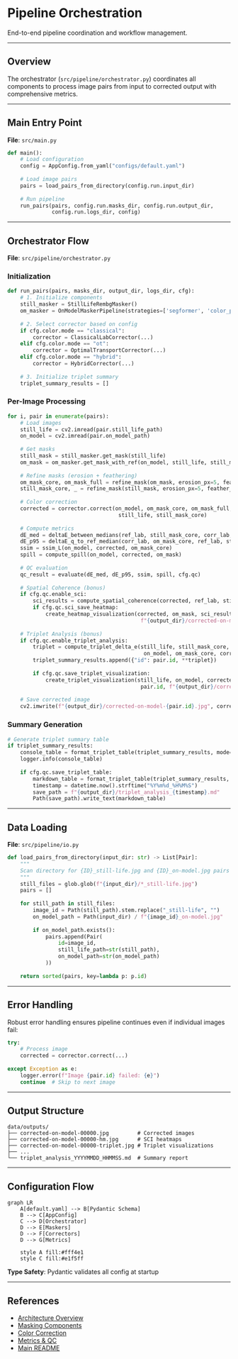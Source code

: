 # Pipeline Orchestration

End-to-end pipeline coordination and workflow management.

---

## Overview

The orchestrator (`src/pipeline/orchestrator.py`) coordinates all components to process image pairs from input to corrected output with comprehensive metrics.

---

## Main Entry Point

**File**: `src/main.py`

```python
def main():
    # Load configuration
    config = AppConfig.from_yaml("configs/default.yaml")
    
    # Load image pairs
    pairs = load_pairs_from_directory(config.run.input_dir)
    
    # Run pipeline
    run_pairs(pairs, config.run.masks_dir, config.run.output_dir, 
              config.run.logs_dir, config)
```

---

## Orchestrator Flow

**File**: `src/pipeline/orchestrator.py`

### Initialization

```python
def run_pairs(pairs, masks_dir, output_dir, logs_dir, cfg):
    # 1. Initialize components
    still_masker = StillLifeRembgMasker()
    om_masker = OnModelMaskerPipeline(strategies=['segformer', 'color_prior', 'heuristic'])
    
    # 2. Select corrector based on config
    if cfg.color.mode == "classical":
        corrector = ClassicalLabCorrector(...)
    elif cfg.color.mode == "ot":
        corrector = OptimalTransportCorrector(...)
    elif cfg.color.mode == "hybrid":
        corrector = HybridCorrector(...)
    
    # 3. Initialize triplet summary
    triplet_summary_results = []
```

### Per-Image Processing

```python
for i, pair in enumerate(pairs):
    # Load images
    still_life = cv2.imread(pair.still_life_path)
    on_model = cv2.imread(pair.on_model_path)
    
    # Get masks
    still_mask = still_masker.get_mask(still_life)
    om_mask = om_masker.get_mask_with_ref(on_model, still_life, still_mask)
    
    # Refine masks (erosion + feathering)
    om_mask_core, om_mask_full = refine_mask(om_mask, erosion_px=5, feather_px=15)
    still_mask_core, _ = refine_mask(still_mask, erosion_px=5, feather_px=15)
    
    # Color correction
    corrected = corrector.correct(on_model, om_mask_core, om_mask_full,
                                   still_life, still_mask_core)
    
    # Compute metrics
    dE_med = deltaE_between_medians(ref_lab, still_mask_core, corr_lab, om_mask_core)
    dE_p95 = deltaE_q_to_ref_median(corr_lab, om_mask_core, ref_lab, still_mask_core, q=95)
    ssim = ssim_L(on_model, corrected, om_mask_core)
    spill = compute_spill(on_model, corrected, om_mask)
    
    # QC evaluation
    qc_result = evaluate(dE_med, dE_p95, ssim, spill, cfg.qc)
    
    # Spatial Coherence (bonus)
    if cfg.qc.enable_sci:
        sci_results = compute_spatial_coherence(corrected, ref_lab, still_mask_core, om_mask_core)
        if cfg.qc.sci_save_heatmap:
            create_heatmap_visualization(corrected, om_mask, sci_results, 
                                          f"{output_dir}/corrected-on-model-{pair.id}-hm.jpg")
    
    # Triplet Analysis (bonus)
    if cfg.qc.enable_triplet_analysis:
        triplet = compute_triplet_delta_e(still_life, still_mask_core, 
                                           on_model, om_mask_core, corrected)
        triplet_summary_results.append({"id": pair.id, **triplet})
        
        if cfg.qc.save_triplet_visualization:
            create_triplet_visualization(still_life, on_model, corrected, om_mask,
                                          pair.id, f"{output_dir}/corrected-on-model-{pair.id}-triplet.jpg")
    
    # Save corrected image
    cv2.imwrite(f"{output_dir}/corrected-on-model-{pair.id}.jpg", corrected)
```

### Summary Generation

```python
# Generate triplet summary table
if triplet_summary_results:
    console_table = format_triplet_table(triplet_summary_results, mode="console")
    logger.info(console_table)
    
    if cfg.qc.save_triplet_table:
        markdown_table = format_triplet_table(triplet_summary_results, mode="markdown")
        timestamp = datetime.now().strftime("%Y%m%d_%H%M%S")
        save_path = f"{output_dir}/triplet_analysis_{timestamp}.md"
        Path(save_path).write_text(markdown_table)
```

---

## Data Loading

**File**: `src/pipeline/io.py`

```python
def load_pairs_from_directory(input_dir: str) -> List[Pair]:
    """
    Scan directory for {ID}_still-life.jpg and {ID}_on-model.jpg pairs
    """
    still_files = glob.glob(f"{input_dir}/*_still-life.jpg")
    pairs = []
    
    for still_path in still_files:
        image_id = Path(still_path).stem.replace("_still-life", "")
        on_model_path = Path(input_dir) / f"{image_id}_on-model.jpg"
        
        if on_model_path.exists():
            pairs.append(Pair(
                id=image_id,
                still_life_path=str(still_path),
                on_model_path=str(on_model_path)
            ))
    
    return sorted(pairs, key=lambda p: p.id)
```

---

## Error Handling

Robust error handling ensures pipeline continues even if individual images fail:

```python
try:
    # Process image
    corrected = corrector.correct(...)
    
except Exception as e:
    logger.error(f"Image {pair.id} failed: {e}")
    continue  # Skip to next image
```

---

## Output Structure

```
data/outputs/
├── corrected-on-model-00000.jpg         # Corrected images
├── corrected-on-model-00000-hm.jpg      # SCI heatmaps
├── corrected-on-model-00000-triplet.jpg # Triplet visualizations
├── ...
└── triplet_analysis_YYYYMMDD_HHMMSS.md  # Summary report
```

---

## Configuration Flow

```mermaid
graph LR
    A[default.yaml] --> B[Pydantic Schema]
    B --> C[AppConfig]
    C --> D[Orchestrator]
    D --> E[Maskers]
    D --> F[Correctors]
    D --> G[Metrics]
    
    style A fill:#fff4e1
    style C fill:#e1f5ff
```

**Type Safety**: Pydantic validates all config at startup

---

## References

- [Architecture Overview](../architecture.md)
- [Masking Components](masking.md)
- [Color Correction](color.md)
- [Metrics & QC](metrics.md)
- [Main README](../../README.md)
